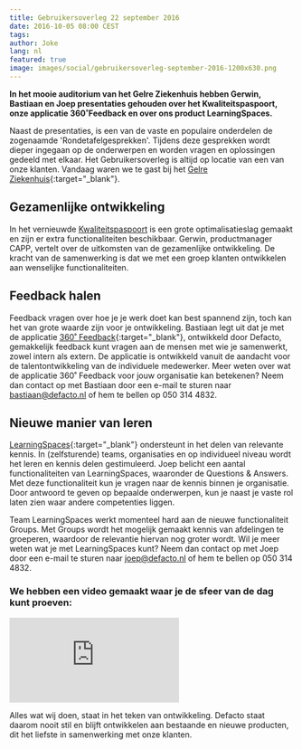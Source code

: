 ```yaml
---
title: Gebruikersoverleg 22 september 2016
date: 2016-10-05 08:00 CEST
tags:
author: Joke
lang: nl
featured: true
image: images/social/gebruikersoverleg-september-2016-1200x630.png
---
```


**In het mooie auditorium van het Gelre Ziekenhuis hebben Gerwin, Bastiaan en Joep presentaties gehouden over het Kwaliteitspaspoort, onze applicatie 360˚Feedback en over ons product LearningSpaces.**

Naast de presentaties, is een van de vaste en populaire onderdelen de zogenaamde 'Rondetafelgesprekken'. Tijdens deze gesprekken wordt dieper ingegaan op de onderwerpen en worden vragen en oplossingen gedeeld met elkaar. Het Gebruikersoverleg is altijd op locatie van een van onze klanten. Vandaag waren we te gast bij het [Gelre Ziekenhuis](https://www.gelreziekenhuizen.nl/Gelreziekenhuizen){:target="_blank"}.

## Gezamenlijke ontwikkeling
In het vernieuwde [Kwaliteitspaspoort](/kwaliteitspaspoort/) is een grote optimalisatieslag gemaakt en zijn er extra functionaliteiten beschikbaar. Gerwin, productmanager CAPP, vertelt over de uitkomsten van de gezamenlijke ontwikkeling. De kracht van de samenwerking is dat we met een groep klanten ontwikkelen aan wenselijke functionaliteiten.

## Feedback halen
Feedback vragen over hoe je je werk doet kan best spannend zijn, toch kan het van grote waarde zijn voor je ontwikkeling. Bastiaan legt uit dat je met de applicatie [360˚ Feedback](http://www.360feedback.io){:target="_blank"}, ontwikkeld door Defacto, gemakkelijk feedback kunt vragen aan de mensen met wie je samenwerkt, zowel intern als extern. De applicatie is ontwikkeld vanuit de aandacht voor de talentontwikkeling van de individuele medewerker. Meer weten over wat de applicatie 360˚ Feedback voor jouw organisatie kan betekenen? Neem dan contact op met Bastiaan door een e-mail te sturen naar [bastiaan@defacto.nl](mailto:bastiaan@defacto.nl) of hem te bellen op 050 314 4832.

## Nieuwe manier van leren
[LearningSpaces](http://www.learningspaces.nl){:target="_blank"} ondersteunt in het delen van relevante kennis. In (zelfsturende) teams, organisaties en op individueel niveau wordt het leren en kennis delen gestimuleerd. Joep belicht een aantal functionaliteiten van LearningSpaces, waaronder de Questions & Answers. Met deze functionaliteit kun je vragen naar de kennis binnen je organisatie. Door antwoord te geven op bepaalde onderwerpen, kun je naast je vaste rol laten zien waar andere competenties liggen.

Team LearningSpaces werkt momenteel hard aan de nieuwe functionaliteit Groups. Met Groups wordt het mogelijk gemaakt kennis van afdelingen te groeperen, waardoor de relevantie hiervan nog groter wordt. Wil je meer weten wat je met LearningSpaces kunt? Neem dan contact op met Joep door een e-mail te sturen naar [joep@defacto.nl](mailto:joep@defacto.nl) of hem te bellen op 050 314 4832.

### We hebben een video gemaakt waar je  de sfeer van de dag kunt proeven:

<iframe src="https://www.youtube.com/embed/DLQDleSzE2M" frameborder="0" allowfullscreen></iframe>

Alles wat wij doen, staat in het teken van ontwikkeling. Defacto staat daarom nooit stil en blijft ontwikkelen aan bestaande en nieuwe producten, dit het liefste in samenwerking met onze klanten.
